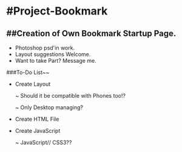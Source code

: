 #Project-Bookmark
================

##Creation of Own Bookmark Startup Page.
----------------
- Photoshop psd'in work.
- Layout suggestions Welcome.
- Want to take Part? Message me.

###To-Do List~~

- Create Layout

  ~ Should it be compatible with Phones too!?
  
  ~ Only Desktop managing?
  
- Create HTML File
- Create JavaScript

  ~ JavaScript// CSS3??
~~~~~~~~~~~~~~~~~~~
